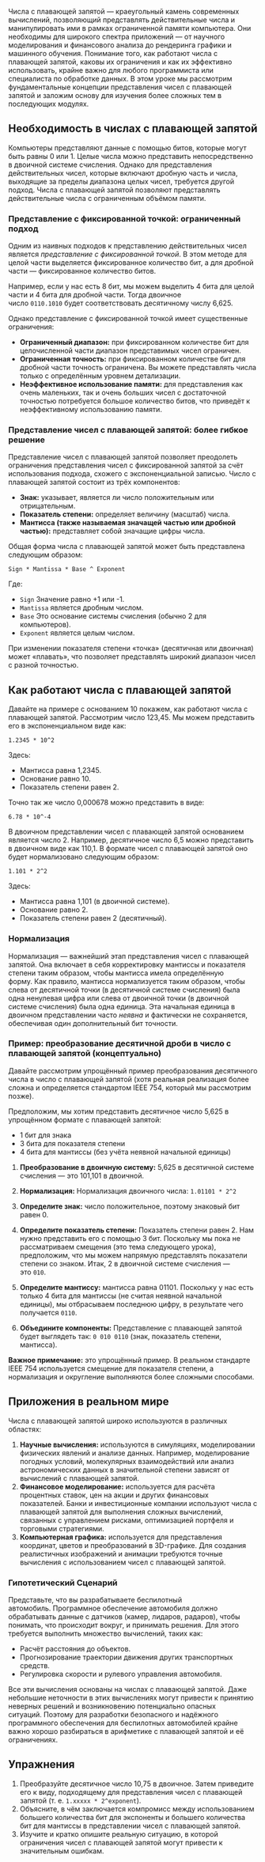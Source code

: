
Числа с плавающей запятой — краеугольный камень современных вычислений, позволяющий представлять действительные числа и манипулировать ими в рамках ограниченной памяти компьютера. Они необходимы для широкого спектра приложений — от научного моделирования и финансового анализа до рендеринга графики и машинного обучения. Понимание того, как работают числа с плавающей запятой, каковы их ограничения и как их эффективно использовать, крайне важно для любого программиста или специалиста по обработке данных. В этом уроке мы рассмотрим фундаментальные концепции представления чисел с плавающей запятой и заложим основу для изучения более сложных тем в последующих модулях.

## Необходимость в числах с плавающей запятой

Компьютеры представляют данные с помощью битов, которые могут быть равны 0 или 1. Целые числа можно представить непосредственно в двоичной системе счисления. Однако для представления действительных чисел, которые включают дробную часть и числа, выходящие за пределы диапазона целых чисел, требуется другой подход. Числа с плавающей запятой позволяют представлять действительные числа с ограниченным объёмом памяти.

### Представление с фиксированной точкой: ограниченный подход

Одним из наивных подходов к представлению действительных чисел является _представление с фиксированной точкой_. В этом методе для целой части выделяется фиксированное количество бит, а для дробной части — фиксированное количество битов.

Например, если у нас есть 8 бит, мы можем выделить 4 бита для целой части и 4 бита для дробной части. Тогда двоичное число `0110.1010` будет соответствовать десятичному числу 6,625.

Однако представление с фиксированной точкой имеет существенные ограничения:

- **Ограниченный диапазон:** при фиксированном количестве бит для целочисленной части диапазон представимых чисел ограничен.
- **Ограниченная точность:** при фиксированном количестве бит для дробной части точность ограничена. Вы можете представлять числа только с определённым уровнем детализации.
- **Неэффективное использование памяти:** для представления как очень маленьких, так и очень больших чисел с достаточной точностью потребуется большое количество битов, что приведёт к неэффективному использованию памяти.

### Представление чисел с плавающей запятой: более гибкое решение

Представление чисел с плавающей запятой позволяет преодолеть ограничения представления чисел с фиксированной запятой за счёт использования подхода, схожего с экспоненциальной записью. Число с плавающей запятой состоит из трёх компонентов:

- **Знак:** указывает, является ли число положительным или отрицательным.
- **Показатель степени:** определяет величину (масштаб) числа.
- **Мантисса (также называемая значащей частью или дробной частью):** представляет собой значащие цифры числа.

Общая форма числа с плавающей запятой может быть представлена следующим образом:

`Sign * Mantissa * Base ^ Exponent`

Где:

- `Sign` Значение равно +1 или -1.
- `Mantissa` является дробным числом.
- `Base` Это основание системы счисления (обычно 2 для компьютеров).
- `Exponent` является целым числом.

При изменении показателя степени «точка» (десятичная или двоичная) может «плавать», что позволяет представлять широкий диапазон чисел с разной точностью.

## Как работают числа с плавающей запятой

Давайте на примере с основанием 10 покажем, как работают числа с плавающей запятой. Рассмотрим число 123,45. Мы можем представить его в экспоненциальном виде как:

`1.2345 * 10^2`

Здесь:

- Мантисса равна 1,2345.
- Основание равно 10.
- Показатель степени равен 2.

Точно так же число 0,000678 можно представить в виде:

`6.78 * 10^-4`

В двоичном представлении чисел с плавающей запятой основанием является число 2. Например, десятичное число 6,5 можно представить в двоичном виде как 110,1. В формате чисел с плавающей запятой оно будет нормализовано следующим образом:

`1.101 * 2^2`

Здесь:

- Мантисса равна 1,101 (в двоичной системе).
- Основание равно 2.
- Показатель степени равен 2 (десятичный).

### Нормализация

Нормализация — важнейший этап представления чисел с плавающей запятой. Она включает в себя корректировку мантиссы и показателя степени таким образом, чтобы мантисса имела определённую форму. Как правило, мантисса нормализуется таким образом, чтобы слева от десятичной точки (в десятичной системе счисления) была одна ненулевая цифра или слева от двоичной точки (в двоичной системе счисления) была одна единица. Эта начальная единица в двоичном представлении часто _неявна_ и фактически не сохраняется, обеспечивая один дополнительный бит точности.

### Пример: преобразование десятичной дроби в число с плавающей запятой (концептуально)

Давайте рассмотрим упрощённый пример преобразования десятичного числа в число с плавающей запятой (хотя реальная реализация более сложна и определяется стандартом IEEE 754, который мы рассмотрим позже).

Предположим, мы хотим представить десятичное число 5,625 в упрощённом формате с плавающей запятой:

- 1 бит для знака
- 3 бита для показателя степени
- 4 бита для мантиссы (без учёта неявной начальной единицы)

1. **Преобразование в двоичную систему:** 5,625 в десятичной системе счисления — это 101,101 в двоичной.
    
2. **Нормализация:** Нормализация двоичного числа: `1.01101 * 2^2`
    
3. **Определите знак:** число положительное, поэтому знаковый бит равен 0.
    
4. **Определите показатель степени:** Показатель степени равен 2. Нам нужно представить его с помощью 3 бит. Поскольку мы пока не рассматриваем смещения (это тема следующего урока), предположим, что мы можем напрямую представлять показатели степени со знаком. Итак, 2 в двоичной системе счисления — это `010`.
    
5. **Определите мантиссу:** мантисса равна 01101. Поскольку у нас есть только 4 бита для мантиссы (не считая неявной начальной единицы), мы отбрасываем последнюю цифру, в результате чего получается `0110`.
    
6. **Объедините компоненты:** Представление с плавающей запятой будет выглядеть так: `0 010 0110` (знак, показатель степени, мантисса).
    

**Важное примечание:** это упрощённый пример. В реальном стандарте IEEE 754 используется смещение для показателя степени, а нормализация и округление выполняются более сложными способами.

## Приложения в реальном мире

Числа с плавающей запятой широко используются в различных областях:

1. **Научные вычисления:** используются в симуляциях, моделировании физических явлений и анализе данных. Например, моделирование погодных условий, молекулярных взаимодействий или анализ астрономических данных в значительной степени зависят от вычислений с плавающей запятой.
2. **Финансовое моделирование:** используется для расчёта процентных ставок, цен на акции и других финансовых показателей. Банки и инвестиционные компании используют числа с плавающей запятой для выполнения сложных вычислений, связанных с управлением рисками, оптимизацией портфеля и торговыми стратегиями.
3. **Компьютерная графика:** используется для представления координат, цветов и преобразований в 3D-графике. Для создания реалистичных изображений и анимации требуются точные вычисления с использованием чисел с плавающей запятой.

### Гипотетический Сценарий

Представьте, что вы разрабатываете беспилотный автомобиль. Программное обеспечение автомобиля должно обрабатывать данные с датчиков (камер, лидаров, радаров), чтобы понимать, что происходит вокруг, и принимать решения. Для этого требуется выполнить множество вычислений, таких как:

- Расчёт расстояния до объектов.
- Прогнозирование траектории движения других транспортных средств.
- Регулировка скорости и рулевого управления автомобиля.

Все эти вычисления основаны на числах с плавающей запятой. Даже небольшие неточности в этих вычислениях могут привести к принятию неверных решений и возникновению потенциально опасных ситуаций. Поэтому для разработки безопасного и надёжного программного обеспечения для беспилотных автомобилей крайне важно хорошо разбираться в арифметике с плавающей запятой и её ограничениях.

## Упражнения

1. Преобразуйте десятичное число 10,75 в двоичное. Затем приведите его к виду, подходящему для представления чисел с плавающей запятой (т. е. `1.xxxxx * 2^exponent`).
2. Объясните, в чём заключается компромисс между использованием большего количества бит для экспоненты и большего количества бит для мантиссы в представлении чисел с плавающей запятой.
3. Изучите и кратко опишите реальную ситуацию, в которой ограничения чисел с плавающей запятой могут привести к значительным ошибкам.